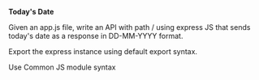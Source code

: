 **Today's Date**

Given an app.js file, write an API with path / using express JS that sends today's date as a response in DD-MM-YYYY format.

Export the express instance using default export syntax.

Use Common JS module syntax
